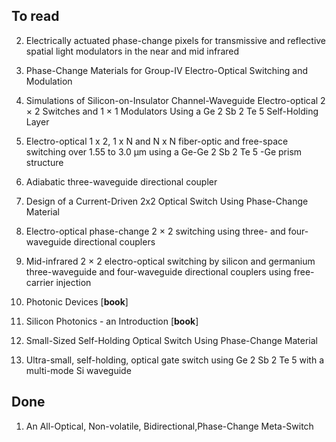 ## To read

2. Electrically actuated phase-change pixels for transmissive and reflective spatial light modulators in the near and mid infrared

3. Phase-Change Materials for Group-IV Electro-Optical Switching and Modulation

4. Simulations of Silicon-on-Insulator Channel-Waveguide Electro-optical 2 × 2 Switches and 1 × 1 Modulators Using a Ge 2 Sb 2 Te 5 Self-Holding Layer

5. Electro-optical 1 x 2, 1 x N and N x N fiber-optic and free-space switching over 1.55 to 3.0 μm using a Ge-Ge 2 Sb 2 Te 5 -Ge prism structure

6. Adiabatic	three-waveguide	directional coupler

7. Design of a Current-Driven 2x2 Optical Switch Using Phase-Change Material

8. Electro-optical phase-change 2 × 2 switching using three- and four-waveguide directional couplers

9. Mid-infrared 2 × 2 electro-optical switching by silicon and germanium three-waveguide and four-waveguide directional couplers using free-carrier injection

10. Photonic Devices [**book**]

11. Silicon Photonics - an Introduction [**book**]

12. Small-Sized Self-Holding Optical Switch Using Phase-Change Material

13. Ultra-small, self-holding, optical gate switch using Ge 2 Sb 2 Te 5 with a multi-mode Si waveguide

## Done

1. An	All-Optical,	Non-volatile,	Bidirectional,Phase-Change	Meta-Switch
